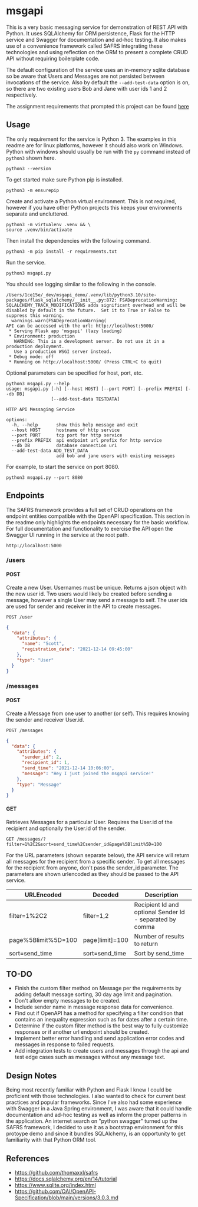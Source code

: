 # msgapi

This is a very basic messaging service for demonstration of REST API with Python.
It uses SQLAlchemy for ORM persistence, Flask for the HTTP service and Swagger for 
documentation and ad-hoc testing.
It also makes use of a convenience framework called SAFRS integrating these technologies 
and using reflection on the ORM to present a complete CRUD API without requiring boilerplate code.

The default configuration of the service uses an in-memory sqlite database
so be aware that Users and Messages are not persisted between invocations of the service.
Also by default the `--add-test-data` option is on, 
so there are two existing users Bob and Jane with user ids 1 and 2 respectively.

The assignment requirements that prompted this project can be found [here](assignment.md)


## Usage
The only requirement for the service is Python 3. 
The examples in this readme are for linux platforms, however it should also work on Windows.
Python with windows should usually be run with the `py` command instead of `python3` shown here.

`python3 --version`

To get started make sure Python pip is installed.

`python3 -m ensurepip`

Create and activate a Python virtual environment.
This is not required, however if you have other Python projects
this keeps your environments separate and uncluttered.

````
python3 -m virtualenv .venv && \
source .venv/bin/activate
````

Then install the dependencies with the following command.

`python3 -m pip install -r requirements.txt`

Run the service.

`python3 msgapi.py`

You should see logging similar to the following in the console.
````
/Users/1ce15e/_dev/msgapi_demo/.venv/lib/python3.10/site-packages/flask_sqlalchemy/__init__.py:872: FSADeprecationWarning: SQLALCHEMY_TRACK_MODIFICATIONS adds significant overhead and will be disabled by default in the future.  Set it to True or False to suppress this warning.
  warnings.warn(FSADeprecationWarning(
API can be accessed with the url: http://localhost:5000/
 * Serving Flask app 'msgapi' (lazy loading)
 * Environment: production
   WARNING: This is a development server. Do not use it in a production deployment.
   Use a production WSGI server instead.
 * Debug mode: off
 * Running on http://localhost:5000/ (Press CTRL+C to quit)
````

Optional parameters can be specified for host, port, etc.

````
python3 msgapi.py --help
usage: msgapi.py [-h] [--host HOST] [--port PORT] [--prefix PREFIX] [--db DB]
                 [--add-test-data TESTDATA]

HTTP API Messaging Service

options:
  -h, --help       show this help message and exit
  --host HOST      hostname of http service
  --port PORT      tcp port for http service
  --prefix PREFIX  api endpoint url prefix for http service
  --db DB          database connection uri
  --add-test-data ADD_TEST_DATA
                   add bob and jane users with existing messages  
````

For example, to start the service on port 8080.

`python3 msgapi.py --port 8080`


## Endpoints
The SAFRS framework provides a full set of CRUD operations on the endpoint entities 
compatible with the OpenAPI specification.
This section in the readme only highlights the endpoints necessary for the basic workflow.
For full documentation and functionality to exercise the API
open the Swagger UI running in the service at the root path.

`http://localhost:5000`

### /users

#### POST
Create a new User.
Usernames must be unique.
Returns a json object with the new user id.
Two users would likely be created before sending a message,
however a single User may send a message to self.
The user ids are used for sender and receiver in the API to create messages.

`POST /user`

````json
{
  "data": {
    "attributes": {
      "name": "Scott",
      "registration_date": "2021-12-14 09:45:00"
    },
    "type": "User"
  }
}
````

### /messages

#### POST
Create a Message from one user to another (or self).
This requires knowing the sender and receiver User.id.

`POST /messages`

````json
{
  "data": {
    "attributes": {
      "sender_id": 2,
      "recipient_id": 1,
      "send_time": "2021-12-14 10:06:00",
      "message": "Hey I just joined the msgapi service!"
    },
    "type": "Message"
  }
}
````

#### GET
Retrieves Messages for a particular User.
Requires the User.id of the recipient and optionally the User.id of the sender.

`GET /messages/?filter=1%2C2&sort=send_time%2Csender_id&page%5Blimit%5D=100`

For the URL parameters (shown separate below), the API service will return all messages
for the recipient from a specific sender.
To get all messages for the recipient from anyone, don't pass the sender_id parameter.
The parameters are shown urlencoded as they should be passed to the API service.

| URLEncoded           | Decoded         | Description |
| -----------          | -----------     | ----------- |
| filter=1%2C2         | filter=1,2      | Recipient Id and optional Sender Id - separated by comma
| page%5Blimit%5D=100  | page[limit]=100 | Number of results to return
| sort=send_time       | sort=send_time  | Sort by send_time


## TO-DO
 - Finish the custom filter method on Message per the requirements by
adding default message sorting, 30 day age limit and pagination.
 - Don't allow empty messages to be created.
 - Include sender name in message response data for convenience.
 - Find out if OpenAPI has a method for specifying a filter condition that
contains an inequality expression such as for dates after a certain time.
 - Determine if the custom filter method is the best way to fully customize responses
or if another url endpoint should be created.
 - Implement better error handling and send application error codes and messages in
response to failed requests.
 - Add integration tests to create users and messages through the api
and test edge cases such as messages without any message text.


## Design Notes
Being most recently familiar with Python and Flask I knew I could
be proficient with those technologies.
I also wanted to check for current best practices and popular frameworks.
Since I've also had some experience with Swagger in a Java Spring environment,
I was aware that it could handle documentation and ad-hoc testing
as well as inform the proper patterns in the application.
An internet search on "python swagger" turned up the SAFRS framework,
I decided to use it as a bootstrap environment for this protoype demo and
since it bundles SQLAlchemy, is an opportunity to get familiarity
with that Python ORM tool.


## References
 - https://github.com/thomaxxl/safrs
 - https://docs.sqlalchemy.org/en/14/tutorial
 - https://www.sqlite.org/index.html
 - https://github.com/OAI/OpenAPI-Specification/blob/main/versions/3.0.3.md
 